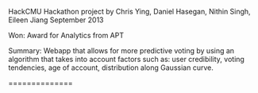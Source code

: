 HackCMU Hackathon project by Chris Ying, Daniel Hasegan, Nithin Singh, Eileen Jiang
September 2013

Won: Award for Analytics from APT

Summary:
Webapp that allows for more predictive voting by using an algorithm that takes into account factors such as: user credibility, voting tendencies, age of account, distribution along Gaussian curve.


==============
